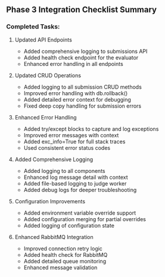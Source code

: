 ## Phase 3 Integration Checklist Summary

### Completed Tasks:

1. Updated API Endpoints
   - Added comprehensive logging to submissions API
   - Added health check endpoint for the evaluator
   - Enhanced error handling in all endpoints

2. Updated CRUD Operations
   - Added logging to all submission CRUD methods
   - Improved error handling with db.rollback()
   - Added detailed error context for debugging
   - Fixed deep copy handling for submission errors

3. Enhanced Error Handling
   - Added try/except blocks to capture and log exceptions
   - Improved error messages with context
   - Added exc_info=True for full stack traces
   - Used consistent error status codes

4. Added Comprehensive Logging
   - Added logging to all components
   - Enhanced log message detail with context
   - Added file-based logging to judge worker
   - Added debug logs for deeper troubleshooting

5. Configuration Improvements
   - Added environment variable override support
   - Added configuration merging for partial overrides
   - Added logging of configuration state

6. Enhanced RabbitMQ Integration
   - Improved connection retry logic
   - Added health check for RabbitMQ
   - Added detailed queue monitoring
   - Enhanced message validation
